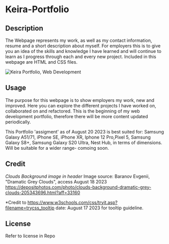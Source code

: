 # Keira-Portfolio

## Description

The Webpage represents my work, as well as my contact information, resume and a short description about myself. For employers this is to give you an idea of the skills and knowledge I have learned and will continue to learn as I progress through each and every new project. Included in this webpage are HTML and CSS files.


![Keira Portfolio, Web Development](./image/Portfolioscreenshot.png)



## Usage 

The purpose for this webpage is to show employers my work, new and improved. Here you can explore the different projects I have worked on, collaborated on and refactored. This is the beginning of my web development portfolio, therefore there will be more content updated periodically.

This Portfolio 'assigment' as of August 20 2023 is best suited for: Samsung Galaxy A51/71, iPhone SE, iPhone XR, Iphone 12 Pro,Pixel 5, Samsung Galaxy S8+, Samsung Galaxy S20 Ultra, Nest Hub, in terms of dimensions. Will be suitable for a wider range- comoing soon.


## Credit

*Clouds Background image in header*
Image source: Baranov Evgenii, "Dramatic Grey Clouds", access August 18 2023
https://depositphotos.com/photo/clouds-background-dramatic-grey-clouds-205343696.html?aff=33160 

*Credit to https://www.w3schools.com/css/tryit.asp?filename=trycss_tooltip date: August 17 2023 for tooltip guideline.

## License

Refer to license in Repo